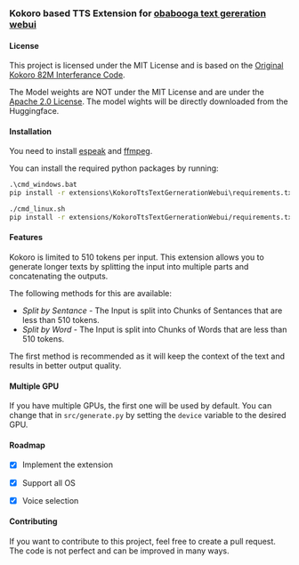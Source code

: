 ### Kokoro based TTS Extension for [obabooga text gereration webui](https://github.com/oobabooga/text-generation-webui)

#### License
This project is licensed under the MIT License and is based on the [Original Kokoro 82M Interferance Code](https://huggingface.co/hexgrad/Kokoro-82M).

The Model weights are NOT under the MIT License and are under the [Apache 2.0 License](https://huggingface.co/hexgrad/Kokoro-82M). The model wights will be directly downloaded from the Huggingface.

#### Installation
You need to install [espeak](https://github.com/espeak-ng/espeak-ng/releases) and [ffmpeg](https://ffmpeg.org/download.html).


You can install the required python packages by running:
```cmd
.\cmd_windows.bat
pip install -r extensions\KokoroTtsTextGernerationWebui\requirements.txt
```

```bash
./cmd_linux.sh
pip install -r extensions/KokoroTtsTextGernerationWebui/requirements.txt
```


#### Features

Kokoro is limited to 510 tokens per input. This extension allows you to generate longer texts by splitting the input into multiple parts and concatenating the outputs.

The following methods for this are available:

- *Split by Sentance* - The Input is split into Chunks of Sentances that are less than 510 tokens.
- *Split by Word* - The Input is split into Chunks of Words that are less than 510 tokens.

The first method is recommended as it will keep the context of the text and results in better output quality.

#### Multiple GPU
If you have multiple GPUs, the first one will be used by default. You can change that in `src/generate.py` by setting the `device` variable to the desired GPU.

#### Roadmap
- [x] Implement the extension
- [x] Support all OS
- [x] Voice selection


#### Contributing
If you want to contribute to this project, feel free to create a pull request.
The code is not perfect and can be improved in many ways.
